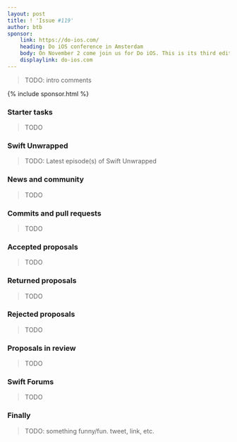 ```yaml
---
layout: post
title: ! 'Issue #119'
author: btb
sponsor:
    link: https://do-ios.com/
    heading: Do iOS conference in Amsterdam
    body: On November 2 come join us for Do iOS. This is its third edition. Now fully owned and ran by the Dutch CocoaHeads Foundation. Come and join 130 fellow iOS developers for a day filled with content. Come and meet your fellow iOS developers.<br /><br />There is also a University Day available on November 1.<br /><br />More info and tickets on
    displaylink: do-ios.com
---
```


> TODO: intro comments

<!--excerpt-->

{% include sponsor.html %}

### Starter tasks

> TODO

### Swift Unwrapped

> TODO: Latest episode(s) of Swift Unwrapped

### News and community

> TODO

### Commits and pull requests

> TODO

### Accepted proposals

> TODO

### Returned proposals

> TODO

### Rejected proposals

> TODO

### Proposals in review

> TODO

### Swift Forums

> TODO

### Finally

> TODO: something funny/fun. tweet, link, etc.
